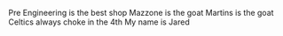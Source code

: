Pre Engineering is the best shop
Mazzone is the goat 
Martins is the goat
Celtics always choke in the 4th
My name is Jared

